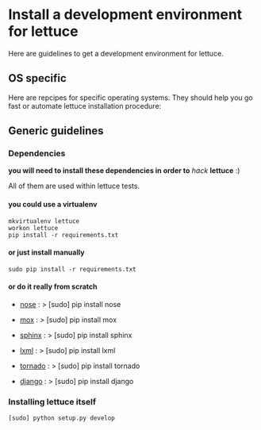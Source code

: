 Install a development environment for lettuce
=============================================

Here are guidelines to get a development environment for lettuce.

OS specific
-----------

Here are repcipes for specific operating systems. They should help you
go fast or automate lettuce installation procedure:

Generic guidelines
------------------

### Dependencies

**you will need to install these dependencies in order to** *hack*
**lettuce** :)

All of them are used within lettuce tests.

#### you could use a virtualenv

    mkvirtualenv lettuce
    workon lettuce
    pip install -r requirements.txt

#### or just install manually

    sudo pip install -r requirements.txt

#### or do it really from scratch

-   [nose]([http://code.google.com/p/python-nose/](http://code.google.com/p/python-nose/))
    :   \> [sudo] pip install nose

-   [mox]([http://code.google.com/p/pymox/](http://code.google.com/p/pymox/))
    :   \> [sudo] pip install mox

-   [sphinx]([http://sphinx.pocoo.org/](http://sphinx.pocoo.org/))
    :   \> [sudo] pip install sphinx

-   [lxml]([http://codespeak.net/lxml/](http://codespeak.net/lxml/))
    :   \> [sudo] pip install lxml

-   [tornado]([http://tornadoweb.org/](http://tornadoweb.org/))
    :   \> [sudo] pip install tornado

-   [django]([http://djangoproject.com/](http://djangoproject.com/))
    :   \> [sudo] pip install django

### Installing lettuce itself

    [sudo] python setup.py develop
